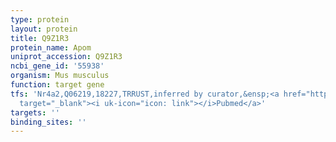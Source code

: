 ```yaml
---
type: protein
layout: protein
title: Q9Z1R3
protein_name: Apom
uniprot_accession: Q9Z1R3
ncbi_gene_id: '55938'
organism: Mus musculus
function: target gene
tfs: 'Nr4a2,Q06219,18227,TRRUST,inferred by curator,&ensp;<a href="https://www.ncbi.nlm.nih.gov/pubmed/?term=17977826%5Buid%5D"
  target="_blank"><i uk-icon="icon: link"></i>Pubmed</a>'
targets: ''
binding_sites: ''
---
```

